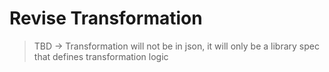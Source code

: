 # Revise Transformation

> TBD -> Transformation will not be in json, it will only be a library spec
> that defines transformation logic
